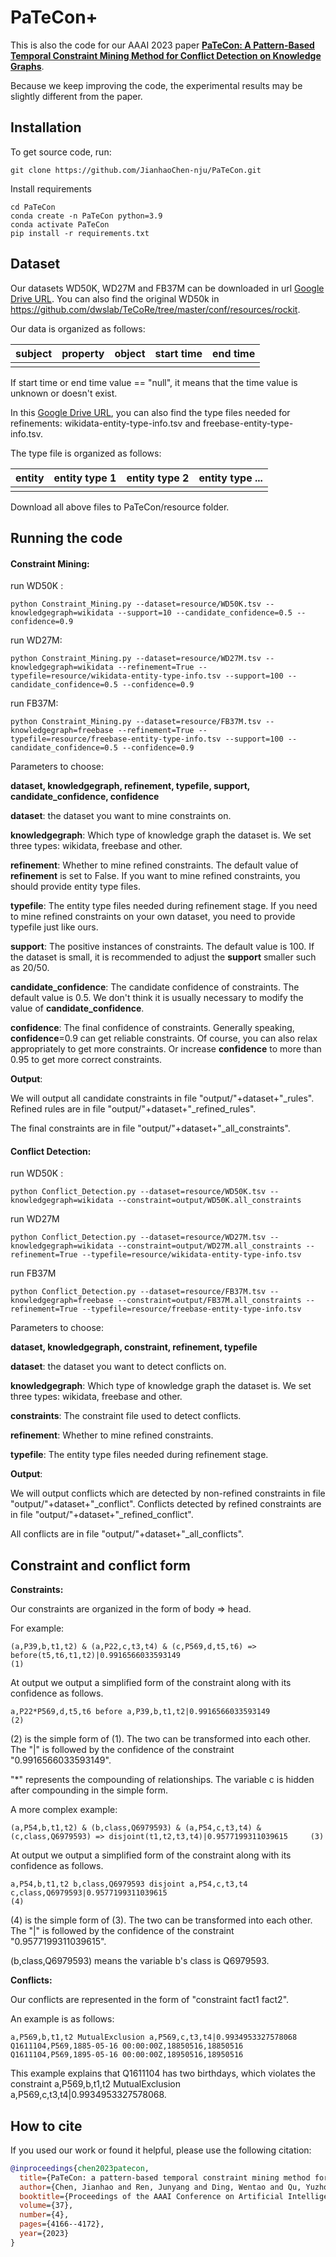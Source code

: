 # PaTeCon+



This is also the code for our AAAI 2023 paper [**PaTeCon: A Pattern-Based Temporal Constraint Mining Method for Conflict Detection on Knowledge Graphs**](https://ojs.aaai.org/index.php/AAAI/article/view/25533).

Because we keep improving the code, the experimental results may be slightly different from the paper.

## Installation

To get source code, run:

```
git clone https://github.com/JianhaoChen-nju/PaTeCon.git
```

Install requirements

```shell
cd PaTeCon
conda create -n PaTeCon python=3.9
conda activate PaTeCon
pip install -r requirements.txt
```

## Dataset

Our datasets WD50K, WD27M and FB37M can be downloaded in url [Google Drive URL](https://drive.google.com/drive/folders/1tFmSPK7RzYM1qVDlCB7d8vuk_pHwqYGV?usp=sharing). You can also find the original WD50k in https://github.com/dwslab/TeCoRe/tree/master/conf/resources/rockit.

Our data is organized as follows:

| subject | property | **object** | start time | end time |
| ------- | -------- | ---------- | ---------- | -------- |
|         |          |            |            |          |

If start time or end time value == "null", it means that the time value is unknown or doesn't exist.

In this [Google Drive URL](https://drive.google.com/drive/folders/1tFmSPK7RzYM1qVDlCB7d8vuk_pHwqYGV?usp=sharing), you can also find the type files needed for refinements: wikidata-entity-type-info.tsv and freebase-entity-type-info.tsv.

The type file is organized as follows:

| entity | entity type 1 | entity type 2 | entity type ... |
| ------ | ------------- | ------------- | --------------- |
|        |               |               |                 |

Download all above files to PaTeCon/resource folder.

## Running the code

#### Constraint Mining:

run WD50K :

```shell
python Constraint_Mining.py --dataset=resource/WD50K.tsv --knowledgegraph=wikidata --support=10 --candidate_confidence=0.5 --confidence=0.9
```

run WD27M:

```shell
python Constraint_Mining.py --dataset=resource/WD27M.tsv --knowledgegraph=wikidata --refinement=True --typefile=resource/wikidata-entity-type-info.tsv --support=100 --candidate_confidence=0.5 --confidence=0.9
```

run FB37M:

```shell
python Constraint_Mining.py --dataset=resource/FB37M.tsv --knowledgegraph=freebase --refinement=True --typefile=resource/freebase-entity-type-info.tsv --support=100 --candidate_confidence=0.5 --confidence=0.9
```

Parameters to choose:

**dataset, knowledgegraph, refinement, typefile, support, candidate_confidence, confidence**

**dataset**: the dataset you want to mine constraints on.

**knowledgegraph**: Which type of knowledge graph the dataset is. We set three types: wikidata, freebase and other.

**refinement**: Whether to mine refined constraints. The default value of **refinement** is set to False. If you want to mine refined constraints, you should provide entity type files.

**typefile**: The entity type files needed during refinement stage. If you need to mine refined constraints on your own dataset, you need to provide typefile just like ours. 

**support**: The positive instances of constraints. The default value is 100. If the dataset is small, it is recommended to adjust the **support** smaller such as 20/50.

**candidate_confidence**: The candidate confidence of constraints. The default value is 0.5. We don't think it is usually necessary to modify the value of **candidate_confidence**.

**confidence**: The final confidence of constraints. Generally speaking, **confidence**=0.9 can get reliable constraints. Of course, you can also relax appropriately to get more constraints. Or increase **confidence** to more than 0.95 to get more correct constraints.

**Output**: 

We will output all candidate constraints in file "output/"+dataset+"\_rules". Refined rules are in file "output/"+dataset+"_refined_rules".

The final constraints are in file "output/"+dataset+"_all_constraints".

#### Conflict Detection:

run WD50K :

```shell
python Conflict_Detection.py --dataset=resource/WD50K.tsv --knowledgegraph=wikidata --constraint=output/WD50K.all_constraints
```

run WD27M

```
python Conflict_Detection.py --dataset=resource/WD27M.tsv --knowledgegraph=wikidata --constraint=output/WD27M.all_constraints --refinement=True --typefile=resource/wikidata-entity-type-info.tsv
```

run FB37M

```
python Conflict_Detection.py --dataset=resource/FB37M.tsv --knowledgegraph=freebase --constraint=output/FB37M.all_constraints --refinement=True --typefile=resource/freebase-entity-type-info.tsv
```

Parameters to choose:

**dataset, knowledgegraph, constraint, refinement, typefile**

**dataset**: the dataset you want to detect conflicts on.

**knowledgegraph**: Which type of knowledge graph the dataset is. We set three types: wikidata, freebase and other.

**constraints**: The constraint file used to detect conflicts.

**refinement**: Whether to mine refined constraints.

**typefile**: The entity type files needed during refinement stage.

**Output**: 

We will output conflicts which are detected by non-refined constraints in file "output/"+dataset+"\_conflict". Conflicts detected by refined constraints are in file "output/"+dataset+"_refined_conflict".

All conflicts are in file "output/"+dataset+"_all_conflicts".

## Constraint and conflict form

**Constraints:**

Our constraints are organized in the form of body => head.

For example:

```
(a,P39,b,t1,t2) & (a,P22,c,t3,t4) & (c,P569,d,t5,t6) => before(t5,t6,t1,t2)|0.9916566033593149								(1)
```

At output we output a simplified form of the constraint along with its confidence as follows.

```
a,P22*P569,d,t5,t6 before a,P39,b,t1,t2|0.9916566033593149																	(2)
```

(2) is the simple form of (1). The two can be transformed into each other. The "|" is followed by the confidence of the constraint "0.9916566033593149". 

"*" represents the compounding of relationships. The variable c is hidden after compounding in the simple form.

A more complex example:

```
(a,P54,b,t1,t2) & (b,class,Q6979593) & (a,P54,c,t3,t4) & (c,class,Q6979593) => disjoint(t1,t2,t3,t4)|0.9577199311039615		(3)
```

At output we output a simplified form of the constraint along with its confidence as follows.

```
a,P54,b,t1,t2 b,class,Q6979593 disjoint a,P54,c,t3,t4 c,class,Q6979593|0.9577199311039615									(4)
```

(4) is the simple form of (3). The two can be transformed into each other. The "|" is followed by the confidence of the constraint "0.9577199311039615". 

(b,class,Q6979593) means the variable b's class is Q6979593.

**Conflicts:**

Our conflicts are represented in the form of "constraint	fact1	fact2".

An example is as follows:

```
a,P569,b,t1,t2 MutualExclusion a,P569,c,t3,t4|0.9934953327578068    Q1611104,P569,1885-05-16 00:00:00Z,18850516,18850516   Q1611104,P569,1895-05-16 00:00:00Z,18950516,18950516
```

This example explains that Q1611104 has two birthdays, which violates the constraint a,P569,b,t1,t2 MutualExclusion a,P569,c,t3,t4|0.9934953327578068.

## How to cite

If you used our work or found it helpful, please use the following citation:

```bib
@inproceedings{chen2023patecon,
  title={PaTeCon: a pattern-based temporal constraint mining method for conflict detection on knowledge graphs},
  author={Chen, Jianhao and Ren, Junyang and Ding, Wentao and Qu, Yuzhong},
  booktitle={Proceedings of the AAAI Conference on Artificial Intelligence},
  volume={37},
  number={4},
  pages={4166--4172},
  year={2023}
}
```

